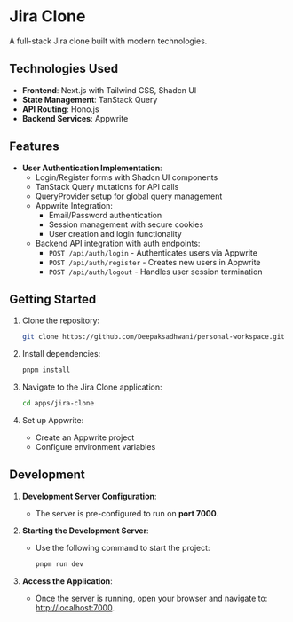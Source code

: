 # Jira Clone  

A full-stack Jira clone built with modern technologies.  

## Technologies Used  

- **Frontend**: Next.js with Tailwind CSS, Shadcn UI  
- **State Management**: TanStack Query  
- **API Routing**: Hono.js  
- **Backend Services**: Appwrite  

## Features  

- **User Authentication Implementation**:  
  - Login/Register forms with Shadcn UI components  
  - TanStack Query mutations for API calls  
  - QueryProvider setup for global query management  
  - Appwrite Integration:  
    - Email/Password authentication  
    - Session management with secure cookies  
    - User creation and login functionality  
  - Backend API integration with auth endpoints:  
    - `POST /api/auth/login` - Authenticates users via Appwrite  
    - `POST /api/auth/register` - Creates new users in Appwrite  
    - `POST /api/auth/logout` - Handles user session termination  

## Getting Started  

1. Clone the repository:  
   ```bash
   git clone https://github.com/Deepaksadhwani/personal-workspace.git
   ```  
2. Install dependencies:  
   ```bash
   pnpm install
   ```  

3. Navigate to the Jira Clone application:  
   ```bash
   cd apps/jira-clone
   ```  

3. Set up Appwrite:  
   - Create an Appwrite project  
   - Configure environment variables  

## Development  

1. **Development Server Configuration**:  
   - The server is pre-configured to run on **port 7000**.  

2. **Starting the Development Server**:  
   - Use the following command to start the project:  
     ```bash
     pnpm run dev 
     ```  

3. **Access the Application**:  
   - Once the server is running, open your browser and navigate to:  
     [http://localhost:7000](http://localhost:7000).  

